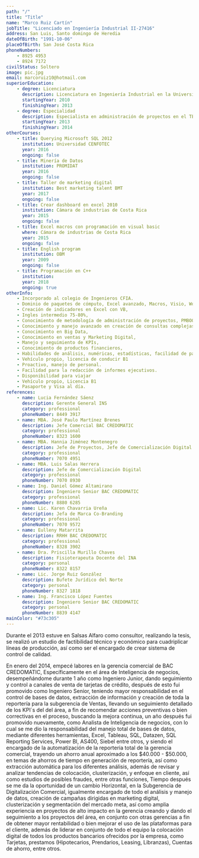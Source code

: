 ```yaml
---
path: "/"
title: "Title"
name: "Marco Ruiz Cartín"
jobTitle: "Licenciado en Ingeniería Industrial II-27416"
address: San Luis, Santo domingo de Heredia
dateOfBirth: "1991-10-06"
placeOfBirth: San José Costa Rica
phoneNumbers:
    - 8925 4953
    - 8924 7172
civilStatus: Soltero
image: pic.jpg
email: marcoruiz10@hotmail.com
superiorEducation:
    - degree: Licenciatura
      description: Licenciatura en Ingeniería Industrial en la Universidad Hispanoamericana
      startingYear: 2010
      finishingYear: 2013
    - degree: Especialidad
      description: Especialista en administración de proyectos en el TEC 
      startingYear: 2013
      finishingYear: 2014
otherCourses:
    - title: Querying Microsoft SQL 2012
      institution: Universidad CENFOTEC
      year: 2016
      ongoing: false
    - title: Minería de Datos
      institution: PROMIDAT
      year: 2016
      ongoing: false
    - title: Taller de marketing digital
      institution: Best marketing talent BMT
      year: 2017
      ongoing: false
    - title: Crear dashboard en excel 2010
      institution: Cámara de industrias de Costa Rica
      year: 2015
      ongoing: false
    - title: Excel macros con programación en visual basic
      where: Cámara de industrias de Costa Rica
      year: 2015
      ongoing: false
    - title: English program
      institution: OBM
      year: 2009
      ongoing: false
    - title: Programación en C++
      institution: 
      year: 2018
      ongoing: true
otherInfo:
    - Incorporado al colegio de Ingenieros CFIA.
    - Dominio de paquetes de cómputo, Excel avanzado, Macros, Visio, Word, Bizagi, Datazen, Tableau.
    - Creación de indicadores en Excel con VB,
    - Ingles intermedio 75-80%,
    - Conocimiento de metodología de administración de proyectos, PMBOOK, Herramientas de gestión de proyectos, conocimiento de iso 9001:2010.
    - Conocimiento y manejo avanzado en creación de consultas complejas en SQL, extracción y manejo de datos, manejo de SQL Reporting     - Services y PowerBi, As400 Qwery y Siebel,
    - Conocimiento en Big Data,
    - Conocimiento en ventas y Marketing Digital,
    - Manejo y seguimiento de KPIs,
    - Conocimiento de productos financieros,
    - Habilidades de análisis, numéricas, estadísticas, facilidad de palabra, capacidad de trabajar bajo presión,
    - Vehículo propio, licencia de conducir B1
    - Proactivo, manejo de personal.
    - Facilidad para la redacción de informes ejecutivos.
    - Disponibilidad para viajar
    - Vehículo propio, Licencia B1
    - Pasaporte y Visa al día.
references:
    - name: Lucia Fernández Sáenz
      description: Gerente General INS
      category: professional
      phoneNumber: 8449 3917
    - name: MBA. José Paulo Martínez Brenes
      description: Jefe Comercial BAC CREDOMATIC
      category: professional
      phoneNumber: 8323 1600
    - name: MBA. Hannia Jiménez Montenegro
      description: Jefe de Proyectos, Jefe de Comercialización Digital
      category: professional
      phoneNumber: 7070 4951
    - name: MBA. Luis Salas Herrera
      description: Jefe de Comercialización Digital
      category: professional
      phoneNumber: 7070 8930
    - name: Ing. Daniel Gómez Altamirano
      description: Ingeniero Senior BAC CREDOMATIC
      category: professional
      phoneNumber: 8880 6285
    - name: Lic. Karen Chavarria Ureña
      description: Jefa de Marca Co-Branding
      category: professional
      phoneNumber: 7070 9572
    - name: Eulleny Matarrita
      description: RRHH BAC CREDOMATIC
      category: professional
      phoneNumber: 8328 3902
    - name: Dra. Priscilla Murillo Chaves
      description: Fisioterapeuta Docente del INA
      category: personal
      phoneNumber: 8322 8157
    - name: Lic. Jorge Ruiz González
      description: Bufete Jurídico del Norte
      category: personal
      phoneNumber: 8327 1818
    - name: Ing. Francisco López Fuentes
      description: Ingeniero Senior BAC CREDOMATIC
      category: personal
      phoneNumber: 8839 4147
mainColor: "#73c305"
---
```

Durante el 2013 estuve en Salsas Alfaro como consultor, realizando la tesis, se realizó un estudio de factibilidad técnico y económico para cuadriplicar líneas de producción, así como ser el encargado de crear sistema de control de calidad.

En enero del 2014, empecé labores en la gerencia comercial de BAC CREDOMATIC, Específicamente en el área de Inteligencia de negocios, desempeñándome durante 1 año como Ingeniero Junior, dando seguimiento y control a canales de venta de tarjetas de crédito, después de esto fui promovido como Ingeniero Senior, teniendo mayor responsabilidad en el control de bases de datos, extracción de información y creación de toda la reportería para la subgerencia de Ventas, llevando un seguimiento detallado de los KPI´s del del área, a fin de recomendar acciones preventivas o bien correctivas en el proceso, buscando la mejora continua, un año después fui promovido nuevamente, como Analista de Inteligencia de negocios, con lo cual se me dio la responsabilidad del manejo total de bases de datos, mediante diferentes herramientas, Excel, Tableau, SQL, Datazen, SQL Reporting Services, Power BI, AS400, Siebel entre otros, y siendo el encargado de la automatización de la reporteria total de la gerencia comercial, trayendo un ahorro anual aproximado a los $40.000 - $50.000, en temas de ahorros de tiempo en generación de reportería, así como extracción automática para los diferentes análisis, además de revisar y analizar tendencias de colocación, clusterización, y enfoque en cliente, así como estudios de posibles fraudes, entre otras funciones, Tiempo después se me da la oportunidad de un cambio Horizontal, en la Subgerencia de Digitalización Comercial, igualmente encargado de todo el análisis y manejo de datos, creación de campañas dirigidas en marketing digital, clusterización y segmentación del mercado meta, así como amplia experiencia en proyectos de alto impacto en la gerencia creando y dando el seguimiento a los proyectos del área, en conjunto con otras gerencias a fin de obtener mayor rentabilidad o bien mejorar el uso de las plataformas para el cliente, además de liderar en conjunto de todo el equipo la colocación digital de todos los productos bancarios ofrecidos por la empresa, como Tarjetas, prestamos (Hipotecarios, Prendarios, Leasing, Libranzas), Cuentas de ahorro, entre otros.


